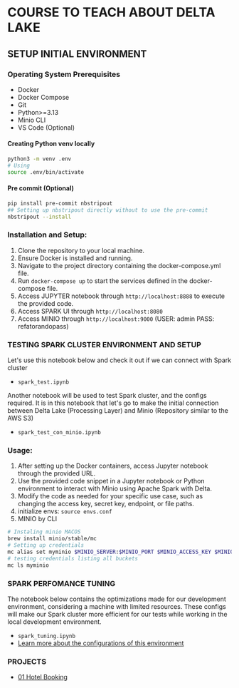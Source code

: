 # COURSE TO TEACH ABOUT DELTA LAKE

## SETUP INITIAL ENVIRONMENT

### Operating System Prerequisites

- Docker
- Docker Compose
- Git
- Python>=3.13
- Minio CLI
- VS Code (Optional)

#### Creating Python venv locally

```bash
python3 -m venv .env
# Using
source .env/bin/activate
```

#### Pre commit (Optional)

```bash
pip install pre-commit nbstripout
## Setting up nbstripout directly without to use the pre-commit
nbstripout --install
```


### Installation and Setup:

1. Clone the repository to your local machine.
2. Ensure Docker is installed and running.
3. Navigate to the project directory containing the docker-compose.yml file.
4. Run `docker-compose up` to start the services defined in the docker-compose file.
5. Access JUPYTER notebook through `http://localhost:8888` to execute the provided code.
5. Access SPARK UI through `http://localhost:8080`
6. Access MINIO through `http://localhost:9000` (USER: admin PASS: refatorandopass)



### TESTING SPARK CLUSTER ENVIRONMENT AND SETUP

Let's use this notebook below and check it out if we can connect with Spark cluster

- `spark_test.ipynb`

Another notebook will be used to test Spark cluster, and the configs required.
It is in this notebook that let's go to make the initial connection between Delta Lake (Processing Layer) and Minio (Repository similar to the AWS S3)

- `spark_test_con_minio.ipynb`

### Usage:
1. After setting up the Docker containers, access Jupyter notebook through the provided URL.
2. Use the provided code snippet in a Jupyter notebook or Python environment to interact with Minio using Apache Spark with Delta.
3. Modify the code as needed for your specific use case, such as changing the access key, secret key, endpoint, or file paths.
4. initialize envs: `source envs.conf`
5. MINIO by CLI

```bash
# Instaling minio MACOS
brew install minio/stable/mc
# Setting up credentials
mc alias set myminio $MINIO_SERVER:$MINIO_PORT $MINIO_ACCESS_KEY $MINIO_SECRET_KEY
# testing credentials listing all buckets
mc ls myminio
```

### SPARK PERFOMANCE TUNING

The notebook below contains the optimizations made for our development environment, considering a machine with limited resources. These configs will make our Spark cluster more efficient for our tests while working in the local development environment.

- `spark_tuning.ipynb`
- [Learn more about the configurations of this environment](./docs/spark_tuning.md)

### PROJECTS

- [01 Hotel Booking](./docs/projects/01_hotel_booking.md)


